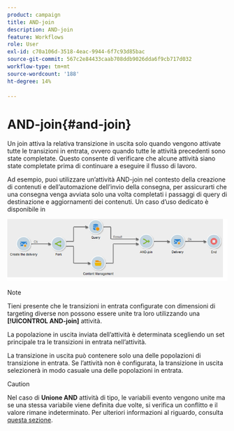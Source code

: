 ```yaml
---
product: campaign
title: AND-join
description: AND-join
feature: Workflows
role: User
exl-id: c70a106d-3518-4eac-9944-6f7c93d85bac
source-git-commit: 567c2e84433caab708ddb9026dda6f9cb717d032
workflow-type: tm+mt
source-wordcount: '188'
ht-degree: 14%

---
```


# AND-join{#and-join}



Un join attiva la relativa transizione in uscita solo quando vengono attivate tutte le transizioni in entrata, ovvero quando tutte le attività precedenti sono state completate. Questo consente di verificare che alcune attività siano state completate prima di continuare a eseguire il flusso di lavoro.

Ad esempio, puoi utilizzare un’attività AND-join nel contesto della creazione di contenuti e dell’automazione dell’invio della consegna, per assicurarti che una consegna venga avviata solo una volta completati i passaggi di query di destinazione e aggiornamenti dei contenuti. Un caso d’uso dedicato è disponibile in

![](assets/and-join-usage.png)

>[!NOTE]
>
>Tieni presente che le transizioni in entrata configurate con dimensioni di targeting diverse non possono essere unite tra loro utilizzando una **[!UICONTROL AND-join]** attività.

La popolazione in uscita inviata dell’attività è determinata scegliendo un set principale tra le transizioni in entrata nell’attività.

La transizione in uscita può contenere solo una delle popolazioni di transizione in entrata. Se l’attività non è configurata, la transizione in uscita selezionerà in modo casuale una delle popolazioni in entrata.

>[!CAUTION]
>
>Nel caso di **Unione AND** attività di tipo, le variabili evento vengono unite ma se una stessa variabile viene definita due volte, si verifica un conflitto e il valore rimane indeterminato. Per ulteriori informazioni al riguardo, consulta [questa sezione](javascript-scripts-and-templates.md#event-variables).
